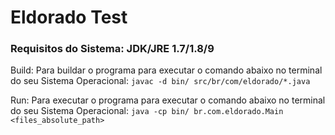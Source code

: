 # Eldorado Test

### Requisitos do Sistema: JDK/JRE 1.7/1.8/9


Build: Para buildar o programa para executar o comando abaixo no terminal do seu Sistema Operacional:
  `javac -d bin/ src/br/com/eldorado/*.java`

Run: Para executar o programa para executar o comando abaixo no terminal do seu Sistema Operacional:
  `java -cp bin/ br.com.eldorado.Main <files_absolute_path>`
